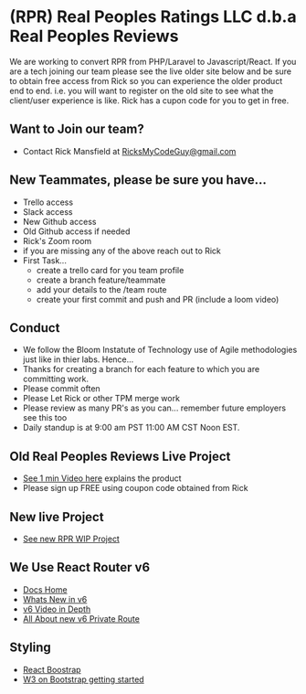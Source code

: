 # (RPR) Real Peoples Ratings LLC d.b.a Real Peoples Reviews 
We are working to convert RPR from PHP/Laravel to Javascript/React. If you are a tech joining our team please see the live older site below and be sure to obtain free access from Rick so you can experience the older product end to end. i.e. you will want to register on the old site to see what the client/user experience is like. Rick has a cupon code for you to get in free.

## Want to Join our team? 
- Contact Rick Mansfield at RicksMyCodeGuy@gmail.com 
## New Teammates, please be sure you have...
- Trello access
- Slack access
- New Github access
- Old Github access if needed
- Rick's Zoom room
- if you are missing any of the above reach out to Rick
- First Task... 
  - create a trello card for you team profile 
  - create a branch feature/teammate<yourname>
  - add your details to the /team route
  - create your first commit and push and PR (include a loom video)

## Conduct
- We follow the Bloom Instatute of Technology use of Agile methodologies just like in thier labs. Hence...
- Thanks for creating a branch for each feature to which you are committing work.
- Please commit often
- Please Let Rick or other TPM merge work
- Please review as many PR's as you can... remember future employers see this too
- Daily standup is at 9:00 am PST 11:00 AM CST Noon EST. 

## Old Real Peoples Reviews Live Project
- [See 1 min Video here](https://realpeoplesreviews.com/) explains the product
- Please sign up FREE using coupon code obtained from Rick

## New live Project
- [See new RPR WIP Project](https://frontend-rho-seven.vercel.app/)

## We Use React Router v6 
- [Docs Home](https://reactrouter.com/docs/en/v6/getting-started/concepts)
- [Whats New in v6](https://ankitkarnak.hashnode.dev/whats-new-in-react-router-v6-an-introductory-guide)
- [v6 Video in Depth](https://www.youtube.com/watch?v=0cSVuySEB0A)
- [All About new v6 Private Route](https://dev.to/iamandrewluca/private-route-in-react-router-v6-lg5)


## Styling 
- [React Boostrap](https://react-bootstrap.github.io/getting-started/introduction/)
- [W3 on Bootstrap getting started](https://www.w3schools.com/bootstrap/bootstrap_get_started.asp)